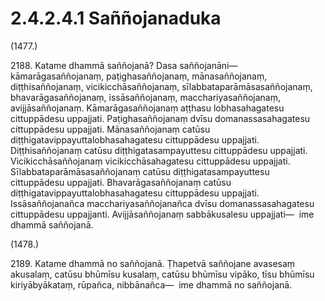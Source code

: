 

# 2.4.2.4.1 Saññojanaduka






(1477.)

2188\. Katame dhammā saññojanā? Dasa saññojanāni—  kāmarāgasaññojanaṃ, paṭighasaññojanaṃ, mānasaññojanaṃ, diṭṭhisaññojanaṃ, vicikicchāsaññojanaṃ, sīlabbataparāmāsasaññojanaṃ, bhavarāgasaññojanaṃ, issāsaññojanaṃ, macchariyasaññojanaṃ, avijjāsaññojanaṃ. Kāmarāgasaññojanaṃ aṭṭhasu lobhasahagatesu cittuppādesu uppajjati. Paṭighasaññojanaṃ dvīsu domanassasahagatesu cittuppādesu uppajjati. Mānasaññojanaṃ catūsu diṭṭhigatavippayuttalobhasahagatesu cittuppādesu uppajjati. Diṭṭhisaññojanaṃ catūsu diṭṭhigatasampayuttesu cittuppādesu uppajjati. Vicikicchāsaññojanaṃ vicikicchāsahagatesu cittuppādesu uppajjati. Sīlabbataparāmāsasaññojanaṃ catūsu diṭṭhigatasampayuttesu cittuppādesu uppajjati. Bhavarāgasaññojanaṃ catūsu diṭṭhigatavippayuttalobhasahagatesu cittuppādesu uppajjati. Issāsaññojanañca macchariyasaññojanañca dvīsu domanassasahagatesu cittuppādesu uppajjanti. Avijjāsaññojanaṃ sabbākusalesu uppajjati—  ime dhammā saññojanā.

(1478.)

2189\. Katame dhammā no saññojanā. Ṭhapetvā saññojane avasesaṃ akusalaṃ, catūsu bhūmīsu kusalaṃ, catūsu bhūmīsu vipāko, tīsu bhūmīsu kiriyābyākataṃ, rūpañca, nibbānañca—  ime dhammā no saññojanā.



